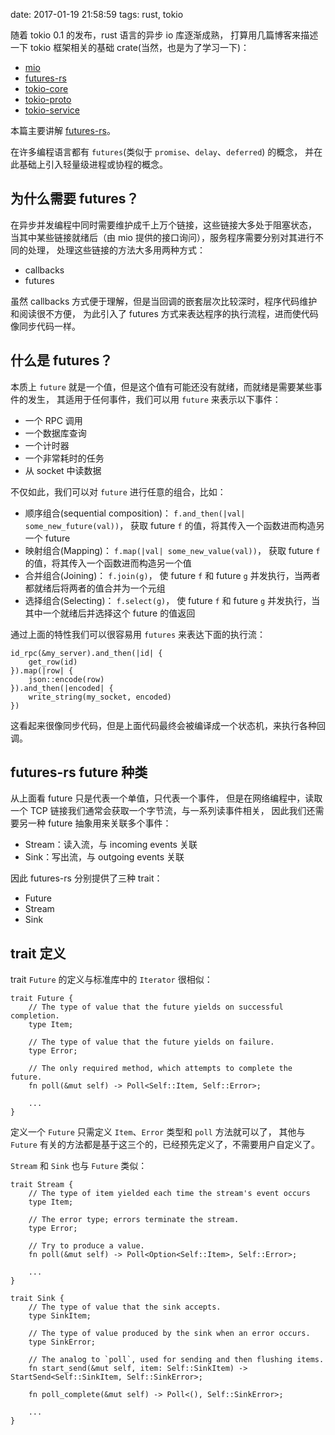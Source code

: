 date: 2017-01-19 21:58:59
tags: rust, tokio


随着 tokio 0.1 的发布，rust 语言的异步 io 库逐渐成熟，
打算用几篇博客来描述一下 tokio 框架相关的基础 crate(当然，也是为了学习一下)：

* [mio][]
* [futures-rs][]
* [tokio-core][]
* [tokio-proto][]
* [tokio-service][]

[mio]: https://github.com/carllerche/mio
[futures-rs]: https://github.com/alexcrichton/futures-rs
[tokio-core]: https://github.com/tokio-rs/tokio-core
[tokio-proto]: https://github.com/tokio-rs/tokio-proto
[tokio-service]: https://github.com/tokio-rs/tokio-service

本篇主要讲解 [futures-rs][]。

在许多编程语言都有 `futures`(类似于 `promise`、`delay`、`deferred`) 的概念，
并在此基础上引入轻量级进程或协程的概念。


## 为什么需要 futures？

在异步并发编程中同时需要维护成千上万个链接，这些链接大多处于阻塞状态，
当其中某些链接就绪后（由 mio 提供的接口询问），服务程序需要分别对其进行不同的处理，
处理这些链接的方法大多用两种方式：

* callbacks
* futures

虽然 callbacks 方式便于理解，但是当回调的嵌套层次比较深时，程序代码维护和阅读很不方便，
为此引入了 futures 方式来表达程序的执行流程，进而使代码像同步代码一样。


## 什么是 futures？

本质上 `future` 就是一个值，但是这个值有可能还没有就绪，而就绪是需要某些事件的发生，
其适用于任何事件，我们可以用 `future` 来表示以下事件：

* 一个 RPC 调用
* 一个数据库查询
* 一个计时器
* 一个非常耗时的任务
* 从 socket 中读数据

不仅如此，我们可以对 `future` 进行任意的组合，比如：

* 顺序组合(sequential composition)：
  `f.and_then(|val| some_new_future(val))`，
  获取 future `f` 的值，将其传入一个函数进而构造另一个 future
* 映射组合(Mapping)：
  `f.map(|val| some_new_value(val))`，
  获取 future `f` 的值，将其传入一个函数进而构造另一个值
* 合并组合(Joining)：
  `f.join(g)`，
  使 future `f` 和 future `g` 并发执行，当两者都就绪后将两者的值合并为一个元组
* 选择组合(Selecting)：
  `f.select(g)`，
  使 future `f` 和 future `g` 并发执行，当其中一个就绪后并选择这个 future 的值返回

通过上面的特性我们可以很容易用 `futures` 来表达下面的执行流：

```
id_rpc(&my_server).and_then(|id| {
    get_row(id)
}).map(|row| {
    json::encode(row)
}).and_then(|encoded| {
    write_string(my_socket, encoded)
})
```

这看起来很像同步代码，但是上面代码最终会被编译成一个状态机，来执行各种回调。


## futures-rs future 种类

从上面看 future 只是代表一个单值，只代表一个事件，
但是在网络编程中，读取一个 TCP 链接我们通常会获取一个字节流，与一系列读事件相关，
因此我们还需要另一种 future 抽象用来关联多个事件：

* Stream：读入流，与 incoming events 关联
* Sink：写出流，与 outgoing events 关联

因此 futures-rs 分别提供了三种 trait：

* Future
* Stream
* Sink


## trait 定义

trait `Future` 的定义与标准库中的 `Iterator` 很相似：

```
trait Future {
    // The type of value that the future yields on successful completion.
    type Item;

    // The type of value that the future yields on failure.
    type Error;

    // The only required method, which attempts to complete the future.
    fn poll(&mut self) -> Poll<Self::Item, Self::Error>;

	...
}

```

定义一个 `Future` 只需定义 `Item`、`Error` 类型和 `poll` 方法就可以了，
其他与 `Future` 有关的方法都是基于这三个的，已经预先定义了，不需要用户自定义了。

`Stream` 和 `Sink` 也与 `Future` 类似：

```
trait Stream {
    // The type of item yielded each time the stream's event occurs
    type Item;

    // The error type; errors terminate the stream.
    type Error;

    // Try to produce a value.
    fn poll(&mut self) -> Poll<Option<Self::Item>, Self::Error>;

    ...
}

trait Sink {
    // The type of value that the sink accepts.
    type SinkItem;

    // The type of value produced by the sink when an error occurs.
    type SinkError;

    // The analog to `poll`, used for sending and then flushing items.
    fn start_send(&mut self, item: Self::SinkItem) -> StartSend<Self::SinkItem, Self::SinkError>;

    fn poll_complete(&mut self) -> Poll<(), Self::SinkError>;

    ...
}
```

